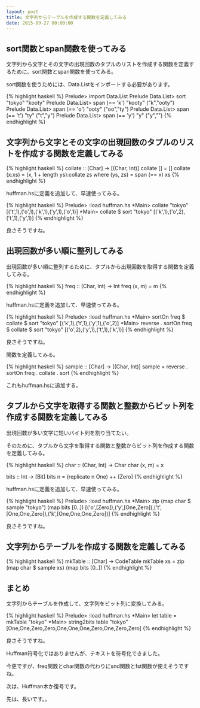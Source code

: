 ```yaml
---
layout: post
title: 文字列からテーブルを作成する関数を定義してみる
date: 2015-09-27 00:00:00
---
```


## sort関数とspan関数を使ってみる

文字列から文字とその文字の出現回数のタプルのリストを作成する関数を定義するために、sort関数とspan関数を使ってみる。

sort関数を使うためには、Data.Listをインポートする必要があります。

{% highlight haskell %}
Prelude> import Data.List
Prelude Data.List> sort "tokyo"
"kooty"
Prelude Data.List> span (== 'k') "kooty"
("k","ooty")
Prelude Data.List> span (== 'o') "ooty"
("oo","ty")
Prelude Data.List> span (== 't') "ty"
("t","y")
Prelude Data.List> span (== 'y') "y"
("y","")
{% endhighlight %}

## 文字列から文字とその文字の出現回数のタプルのリストを作成する関数を定義してみる

{% highlight haskell %}
collate :: [Char] -> [(Char, Int)]
collate []     = []
collate (x:xs) = (x, 1 + length ys):collate zs
                 where (ys, zs) = span (== x) xs
{% endhighlight %}

huffman.hsに定義を追加して、早速使ってみる。

{% highlight haskell %}
Prelude> :load huffman.hs
*Main> collate "tokyo"
[('t',1),('o',1),('k',1),('y',1),('o',1)]
*Main> collate $ sort "tokyo"
[('k',1),('o',2),('t',1),('y',1)]
{% endhighlight %}

良さそうですね。

## 出現回数が多い順に整列してみる

出現回数が多い順に整列するために、タプルから出現回数を取得する関数を定義してみる。

{% highlight haskell %}
freq :: (Char, Int) -> Int
freq (x, m) = m
{% endhighlight %}

huffman.hsに定義を追加して、早速使ってみる。

{% highlight haskell %}
Prelude> :load huffman.hs
*Main> sortOn freq $ collate $ sort "tokyo"
[('k',1),('t',1),('y',1),('o',2)]
*Main> reverse . sortOn freq $ collate $ sort "tokyo"
[('o',2),('y',1),('t',1),('k',1)]
{% endhighlight %}

良さそうですね。

関数を定義してみる。

{% highlight haskell %}
sample :: [Char] -> [(Char, Int)]
sample = reverse . sortOn freq . collate . sort
{% endhighlight %}

これもhuffman.hsに追加する。

## タプルから文字を取得する関数と整数からビット列を作成する関数を定義してみる

出現回数が多い文字に短いバイト列を割り当てたい。

そのために、タプルから文字を取得する関数と整数からビット列を作成する関数を定義してみる。

{% highlight haskell %}
char :: (Char, Int) -> Char
char (x, m) = x

bits :: Int -> [Bit]
bits n = (replicate n One) ++ [Zero]
{% endhighlight %}

huffman.hsに定義を追加して、早速使ってみる。

{% highlight haskell %}
Prelude> :load huffman.hs
*Main> zip (map char $ sample "tokyo") (map bits [0..])
[('o',[Zero]),('y',[One,Zero]),('t',[One,One,Zero]),('k',[One,One,One,Zero])]
{% endhighlight %}

良さそうですね。

## 文字列からテーブルを作成する関数を定義してみる

{% highlight haskell %}
mkTable :: [Char] -> CodeTable
mkTable xs = zip (map char $ sample xs) (map bits [0..])
{% endhighlight %}

## まとめ

文字列からテーブルを作成して、文字列をビット列に変換してみる。

{% highlight haskell %}
Prelude> :load huffman.hs
*Main> let table = mkTable "tokyo"
*Main> string2bits table "tokyo"
[One,One,Zero,Zero,One,One,One,Zero,One,Zero,Zero]
{% endhighlight %}

良さそうですね。

Huffman符号化ではありませんが、テキストを符号化できました。

今更ですが、freq関数とchar関数の代わりにsnd関数とfst関数が使えそうですね。

次は、Huffman木か復号です。

先は、長いです。。
